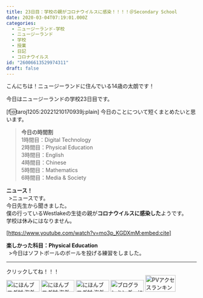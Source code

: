 ```yaml
---
title: 23日目：学校の親がコロナウイルスに感染！！！！＠Secondary School
date: 2020-03-04T07:19:01.000Z
categories:
  - ニュージーランド-学校
  - ニュージーランド
  - 学校
  - 授業
  - 日記
  - コロナウイルス
id: "26006613529974311"
draft: false
---
```

こんにちは！ニュージーランドに住んでいる14歳の太朗です！

今日はニュージーランドの学校23日目です。

[f:id:taroj1205:20221210170939j:plain]
今日のことについて短くまとめたいと思います。<br />

> <b>今日の時間割</b><br />
> 1時間目：Digital Technology<br />
> 2時間目：Physical Education<br />
> 3時間目：English<br />
> 4時間目：Chinese<br />
> 5時間目：Mathematics<br />
> 6時間目：Media & Society<br />

<!-- more -->

<b><i class="fas fa-newspaper"></i>ニュース！</b><br />
&thinsp; >ニュースです。<br />
今日先生から聞きました。<br />
僕の行っているWestlakeの生徒の親が<b>コロナウイルスに感染した<i class="fas fa-sad-tear"></i></b>ようです。<br />
学校は休みにはなりません。<br />

[https://www.youtube.com/watch?v=mo3p_KGDXmM:embed:cite]


<b><i class="fas fa-grin-beam"></i>楽しかった科目：Physical Education</b><br />
&thinsp;  >今日はソフトボールのボールを投げる練習をしました。<br />


<hr />
クリックしてね！！！<br />
<a href="https://overseas.blogmura.com/ranking/in?p_cid=10927073" target="_blank" ><img src="https://b.blogmura.com/overseas/88_31.gif" width="88" height="31" border="0" alt="にほんブログ村 海外生活ブログへ" /></a>
<a href="https://overseas.blogmura.com/cebu/ranking/in?p_cid=10927073" target="_blank" ><img src="https://b.blogmura.com/overseas/cebu/88_31.gif" width="88" height="31" border="0" alt="にほんブログ村 海外生活ブログ セブ島情報へ" /></a>
<a href="https://overseas.blogmura.com/newzealand/ranking/in?p_cid=10927073" target="_blank" ><img src="https://b.blogmura.com/overseas/newzealand/88_31.gif" width="88" height="31" border="0" alt="にほんブログ村 海外生活ブログ ニュージーランド情報へ" /></a>
<a href="https://blogmura.com/ranking/in?p_cid=10927073" target="_blank"><img src="https://b.blogmura.com/88_31.gif" width="88" height="31" border="0" alt="ブログランキング・にほんブログ村へ" /></a>
<a href="https://blogmura.com/profiles/10927073?p_cid=10927073"><img src="https://blogparts.blogmura.com/parts_image/user/pv10927073.gif"  width="80" height="43.5" border="0" alt="PVアクセスランキング にほんブログ村" /></a>
